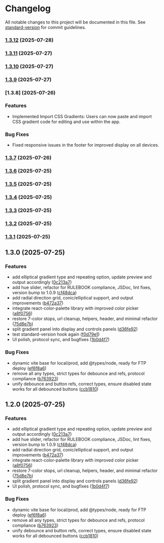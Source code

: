 # Changelog

All notable changes to this project will be documented in this file. See [standard-version](https://github.com/conventional-changelog/standard-version) for commit guidelines.

### [1.3.12](https://github.com/demonishan/gradientor/compare/v1.3.11...v1.3.12) (2025-07-28)

### [1.3.11](https://github.com/demonishan/gradientor/compare/v1.3.10...v1.3.11) (2025-07-27)

### [1.3.10](https://github.com/demonishan/gradientor/compare/v1.3.9...v1.3.10) (2025-07-27)

### [1.3.9](https://github.com/demonishan/gradientor/compare/v1.3.8...v1.3.9) (2025-07-27)

### [1.3.8] (2025-07-26)


### Features

* Implemented Import CSS Gradients: Users can now paste and import CSS gradient code for editing and use within the app.

### Bug Fixes

* Fixed responsive issues in the footer for improved display on all devices.

### [1.3.7](https://github.com/demonishan/gradientor/compare/v1.3.6...v1.3.7) (2025-07-26)

### [1.3.6](https://github.com/demonishan/gradientor/compare/v1.3.5...v1.3.6) (2025-07-25)

### [1.3.5](https://github.com/demonishan/gradientor/compare/v1.3.4...v1.3.5) (2025-07-25)

### [1.3.4](https://github.com/demonishan/gradientor/compare/v1.3.3...v1.3.4) (2025-07-25)

### [1.3.3](https://github.com/demonishan/gradientor/compare/v1.3.2...v1.3.3) (2025-07-25)

### [1.3.2](https://github.com/demonishan/gradientor/compare/v1.3.1...v1.3.2) (2025-07-25)

### [1.3.1](https://github.com/demonishan/gradientor/compare/v1.3.0...v1.3.1) (2025-07-25)

## 1.3.0 (2025-07-25)


### Features

* add elliptical gradient type and repeating option, update preview and output accordingly ([0c213a7](https://github.com/demonishan/gradientor/commit/0c213a7a32bef0d25c1199eedde5a04ef667d62e))
* add hue slider, refactor for RULEBOOK compliance, JSDoc, lint fixes, version bump to 1.0.9 ([cf48dca](https://github.com/demonishan/gradientor/commit/cf48dca7314e7b63cd494ff1064716fc81fc2ba6))
* add radial direction grid, conic/elliptical support, and output improvements ([b472a37](https://github.com/demonishan/gradientor/commit/b472a37d6085a38a9afbe83a83ffcea38300fde1))
* integrate react-color-palette library with improved color picker ([a8f0756](https://github.com/demonishan/gradientor/commit/a8f075687ff5ef04ae36599cccf126c78ac3215e))
* restore 7-color stops, url cleanup, helpers, header, and minimal refactor ([75d8e7b](https://github.com/demonishan/gradientor/commit/75d8e7be5fb4b70c0960eb7d57176d9ad616d9af))
* split gradient panel into display and controls panels ([d36fe92](https://github.com/demonishan/gradientor/commit/d36fe926db75a6449134eee738b248737e58f538))
* test standard-version hook again ([f0d79e1](https://github.com/demonishan/gradientor/commit/f0d79e1e40aad9437e75f3a8b0ea5ae09cf1656d))
* UI polish, protocol sync, and bugfixes ([1b0d4f7](https://github.com/demonishan/gradientor/commit/1b0d4f796df788b67183896579f5850d10f893cd))


### Bug Fixes

* dynamic vite base for local/prod, add @types/node, ready for FTP deploy ([ef6f8a6](https://github.com/demonishan/gradientor/commit/ef6f8a64065538b9e58e0a241df5e384fd3eedcc))
* remove all any types, strict types for debounce and refs, protocol compliance ([b763923](https://github.com/demonishan/gradientor/commit/b7639232e54c8eee8b0bc623ba908dc9de31d767))
* unify debounce and button refs, correct types, ensure disabled state works for all debounced buttons ([ccb1810](https://github.com/demonishan/gradientor/commit/ccb1810ae5ae4f91a1ae8d1126d27ce96d456eae))

## 1.2.0 (2025-07-25)


### Features

* add elliptical gradient type and repeating option, update preview and output accordingly ([0c213a7](https://github.com/demonishan/gradientor/commit/0c213a7a32bef0d25c1199eedde5a04ef667d62e))
* add hue slider, refactor for RULEBOOK compliance, JSDoc, lint fixes, version bump to 1.0.9 ([cf48dca](https://github.com/demonishan/gradientor/commit/cf48dca7314e7b63cd494ff1064716fc81fc2ba6))
* add radial direction grid, conic/elliptical support, and output improvements ([b472a37](https://github.com/demonishan/gradientor/commit/b472a37d6085a38a9afbe83a83ffcea38300fde1))
* integrate react-color-palette library with improved color picker ([a8f0756](https://github.com/demonishan/gradientor/commit/a8f075687ff5ef04ae36599cccf126c78ac3215e))
* restore 7-color stops, url cleanup, helpers, header, and minimal refactor ([75d8e7b](https://github.com/demonishan/gradientor/commit/75d8e7be5fb4b70c0960eb7d57176d9ad616d9af))
* split gradient panel into display and controls panels ([d36fe92](https://github.com/demonishan/gradientor/commit/d36fe926db75a6449134eee738b248737e58f538))
* UI polish, protocol sync, and bugfixes ([1b0d4f7](https://github.com/demonishan/gradientor/commit/1b0d4f796df788b67183896579f5850d10f893cd))


### Bug Fixes

* dynamic vite base for local/prod, add @types/node, ready for FTP deploy ([ef6f8a6](https://github.com/demonishan/gradientor/commit/ef6f8a64065538b9e58e0a241df5e384fd3eedcc))
* remove all any types, strict types for debounce and refs, protocol compliance ([b763923](https://github.com/demonishan/gradientor/commit/b7639232e54c8eee8b0bc623ba908dc9de31d767))
* unify debounce and button refs, correct types, ensure disabled state works for all debounced buttons ([ccb1810](https://github.com/demonishan/gradientor/commit/ccb1810ae5ae4f91a1ae8d1126d27ce96d456eae))
